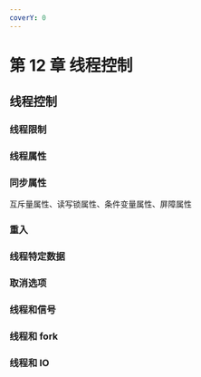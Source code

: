 ```yaml
---
coverY: 0
---
```


# 第 12 章 线程控制

## 线程控制

### 线程限制

### 线程属性

### 同步属性

互斥量属性、读写锁属性、条件变量属性、屏障属性

### 重入

### 线程特定数据

### 取消选项

### 线程和信号

### 线程和 fork

### 线程和 IO
